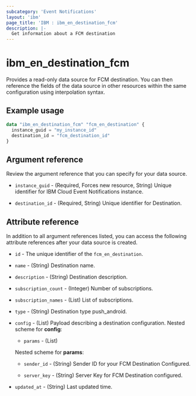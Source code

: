 ```yaml
---
subcategory: 'Event Notifications'
layout: 'ibm'
page_title: 'IBM : ibm_en_destination_fcm'
description: |-
  Get information about a FCM destination
---
```


# ibm_en_destination_fcm

Provides a read-only data source for FCM destination. You can then reference the fields of the data source in other resources within the same configuration using interpolation syntax.

## Example usage

```terraform
data "ibm_en_destination_fcm" "fcm_en_destination" {
  instance_guid = "my_instance_id"
  destination_id = "fcm_destination_id"
}
```

## Argument reference

Review the argument reference that you can specify for your data source.

- `instance_guid` - (Required, Forces new resource, String) Unique identifier for IBM Cloud Event Notifications instance.

- `destination_id` - (Required, String) Unique identifier for Destination.

## Attribute reference

In addition to all argument references listed, you can access the following attribute references after your data source is created.

- `id` - The unique identifier of the `fcm_en_destination`.

- `name` - (String) Destination name.

- `description` - (String) Destination description.

- `subscription_count` - (Integer) Number of subscriptions.

- `subscription_names` - (List) List of subscriptions.

- `type` - (String) Destination type push_android.

- `config` - (List) Payload describing a destination configuration.
  Nested scheme for **config**:

  - `params` - (List)

  Nested scheme for **params**:

  - `sender_id` - (String) Sender ID for your FCM Destination Configured.

  - `server_key` - (String) Server Key for FCM Destination configured.

- `updated_at` - (String) Last updated time.
